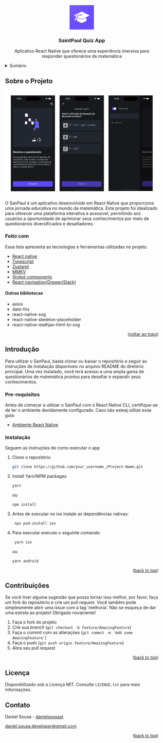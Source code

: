 <a name="readme-top"></a>

<br />
<div align="center">
  <a href="https://github.com/othneildrew/Best-README-Template">
    <img src=".github/logo.png" alt="Logo" width="80" height="80">
  </a>

  <h3 align="center">SaintPaul Quiz App</h3>

  <p align="center">
   Aplicativo React Native que oferece uma experiência imersiva para responder questionários de matemática

  </p>
</div>

<details>
  <summary>Sumário</summary>
  <ol>
    <li>
      <a href="#about-the-project">Sobre o Projeto</a>
      <ul>
        <li><a href="#built-with">Feito com</a></li>
      </ul>
    </li>
    <li>
      <a href="#getting-started">Introdução</a>
      <ul>
        <li><a href="#prerequisites">Pre-requisitos</a></li>
        <li><a href="#installation">Instalação</a></li>
      </ul>
    </li>
    <li><a href="#contributing">Contribuições</a></li>
    <li><a href="#license">Licença</a></li>
    <li><a href="#contact">Contato</a></li>
  </ol>
</details>

## Sobre o Projeto

<img src=".github/screens.png" alt="Logo"  >

O SanPaul é um aplicativo desenvolvido em React Native que proporciona uma jornada educativa no mundo da matemática. Este projeto foi idealizado para oferecer uma plataforma interativa e acessível, permitindo aos usuários a oportunidade de aprimorar seus conhecimentos por meio de questionários diversificados e desafiadores.

### Feito com

Essa lista apresenta as tecnologias e ferramentas utilizadas no projeto.

- [React native](https://reactnative.dev/)
- [Typescript](https://www.typescriptlang.org/)
- [Zustand](https://zustand-demo.pmnd.rs/)
- [MMKV](https://github.c)
- [Styled-components](https://styled-components.com/)
- [React navigation(Drawer/Stack)](https://reactnavigation.org/)

#### Outras bibliotecas

- axios
- date-fns
- react-native-svg
- react-native-skeleton-placeholder
- react-native-mathjax-html-to-svg

<p align="right">(<a href="#readme-top">voltar ao topo</a>)</p>

## Introdução

Para utilizar o SanPaul, basta clonar ou baixar o repositório e seguir as instruções de instalação disponíveis no arquivo README do diretório principal. Uma vez instalado, você terá acesso a uma ampla gama de questionários de matemática prontos para desafiar e expandir seus conhecimentos.

### Pre-requisitos

Antes de começar a utilizar o SanPaul com o React Native CLI, certifique-se de ter o ambiente devidamente configurado. Caso não esteaj utilize esse guia:

- [Ambiente React Native](https://react-native.rocketseat.dev/)

### Instalação

Seguem as instruções de como executar o app

1. Clone o repositório
   ```sh
   git clone https://github.com/your_username_/Project-Name.git
   ```
2. Install Yarn/NPM packages

   ```sh
   yarn
   ```

   ou

   ```sh
   npm install
   ```

3. Antes de executar no ios instale as dependências nativas:

   ```sh
    npx pod-install ios
   ```

4. Para executar execute o seguinte comando:

   ```sh
    yarn ios
   ```

   ou

   ```sh
   yarn android
   ```

<p align="right">(<a href="#readme-top">back to top</a>)</p>

## Contribuições

Se você tiver alguma sugestão que possa tornar isso melhor, por favor, faça um fork do repositório e crie um pull request. Você também pode simplesmente abrir uma issue com a tag 'melhoria'.
Não se esqueça de dar uma estrela ao projeto! Obrigado novamente!

1. Faça o fork do projeto
2. Crie sua branch (`git checkout -b feature/AmazingFeature`)
3. Faça o commit com as alterações (`git commit -m 'Add some AmazingFeature'`)
4. Faça o push (`git push origin feature/AmazingFeature`)
5. Abra seu pull request

<p align="right">(<a href="#readme-top">back to top</a>)</p>

## Licença

Disponibilizado sob a Licença MIT. Consulte `LICENSE.txt` para mais informações.

## Contato

Daniel Sousa - [danielsousast](https://www.linkedin.com/in/danielsousast/)

daniel.sousa.developer@gmail.com

<p align="right">(<a href="#readme-top">back to top</a>)</p>
